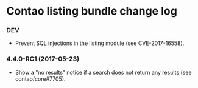 # Contao listing bundle change log

### DEV

 * Prevent SQL injections in the listing module (see CVE-2017-16558).

### 4.4.0-RC1 (2017-05-23)

 * Show a "no results" notice if a search does not return any results (see contao/core#7705).
